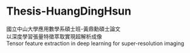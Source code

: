 # Thesis-HuangDingHsun
國立中山大學應用數學系碩士班-黃鼎勳碩士論文  
以深度學習張量特徵萃取實現超解析成像  
Tensor feature extraction in deep learning for
super-resolution imaging  
